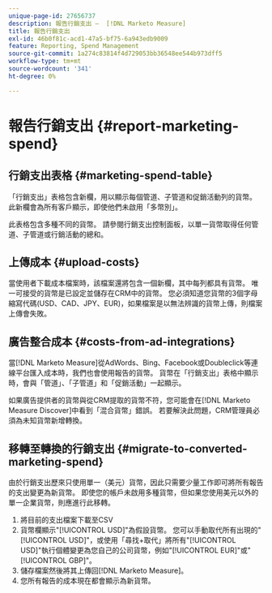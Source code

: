 ```yaml
---
unique-page-id: 27656737
description: 報告行銷支出 —  [!DNL Marketo Measure]
title: 報告行銷支出
exl-id: 46b0f81c-acd1-47a5-bf75-6a943edb9009
feature: Reporting, Spend Management
source-git-commit: 1a274c83814f4d729053bb36548ee544b973dff5
workflow-type: tm+mt
source-wordcount: '341'
ht-degree: 0%

---
```


# 報告行銷支出 {#report-marketing-spend}

## 行銷支出表格 {#marketing-spend-table}

「行銷支出」表格包含新欄，用以顯示每個管道、子管道和促銷活動列的貨幣。 此新欄會為所有客戶顯示，即使他們未啟用「多幣別」。

此表格包含多種不同的貨幣。 請參閱行銷支出控制面板，以單一貨幣取得任何管道、子管道或行銷活動的總和。

## 上傳成本 {#upload-costs}

當使用者下載成本檔案時，該檔案還將包含一個新欄，其中每列都具有貨幣。 唯一可接受的貨幣是已設定並儲存在CRM中的貨幣。 您必須知道您貨幣的3個字母縮寫代碼(USD、CAD、JPY、EUR)，如果檔案是以無法辨識的貨幣上傳，則檔案上傳會失敗。

## 廣告整合成本 {#costs-from-ad-integrations}

當[!DNL Marketo Measure]從AdWords、Bing、Facebook或Doubleclick等連線平台匯入成本時，我們也會使用報告的貨幣。 貨幣在「行銷支出」表格中顯示時，會與「管道」、「子管道」和「促銷活動」一起顯示。

如果廣告提供者的貨幣與從CRM提取的貨幣不符，您可能會在[!DNL Marketo Measure Discover]中看到「混合貨幣」錯誤。 若要解決此問題，CRM管理員必須為未知貨幣新增轉換。

## 移轉至轉換的行銷支出 {#migrate-to-converted-marketing-spend}

由於行銷支出歷來只使用單一（美元）貨幣，因此只需要少量工作即可將所有報告的支出變更為新貨幣。 即使您的帳戶未啟用多種貨幣，但如果您使用美元以外的單一企業貨幣，則應進行此移轉。

1. 將目前的支出檔案下載至CSV
1. 貨幣欄顯示&quot;[!UICONTROL USD]&quot;為假設貨幣。 您可以手動取代所有出現的&quot;[!UICONTROL USD]&quot;，或使用「尋找+取代」將所有&quot;[!UICONTROL USD]&quot;執行個體變更為您自己的公司貨幣，例如&quot;[!UICONTROL EUR]&quot;或&quot;[!UICONTROL GBP]&quot;。
1. 儲存檔案然後將其上傳回[!DNL Marketo Measure]。
1. 您所有報告的成本現在都會顯示為新貨幣。
